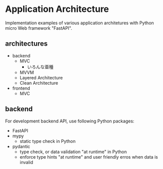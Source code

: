 # Application Architecture

Implementation examples of various application architetures with Python micro Web framework "FastAPI".

## architectures

- backend
  - MVC
    - いろんな亜種
  - MVVM
  - Layered Architecture
  - Clean Architecture
- frontend
  - MVC

## backend

For development backend API, use following Python packages:

- FastAPI
- mypy
  - static type check in Python
- pydantic
  - type check, or data validation "at runtime" in Python
  - enforce type hints "at runtime" and user friendly erros when data is invalid
